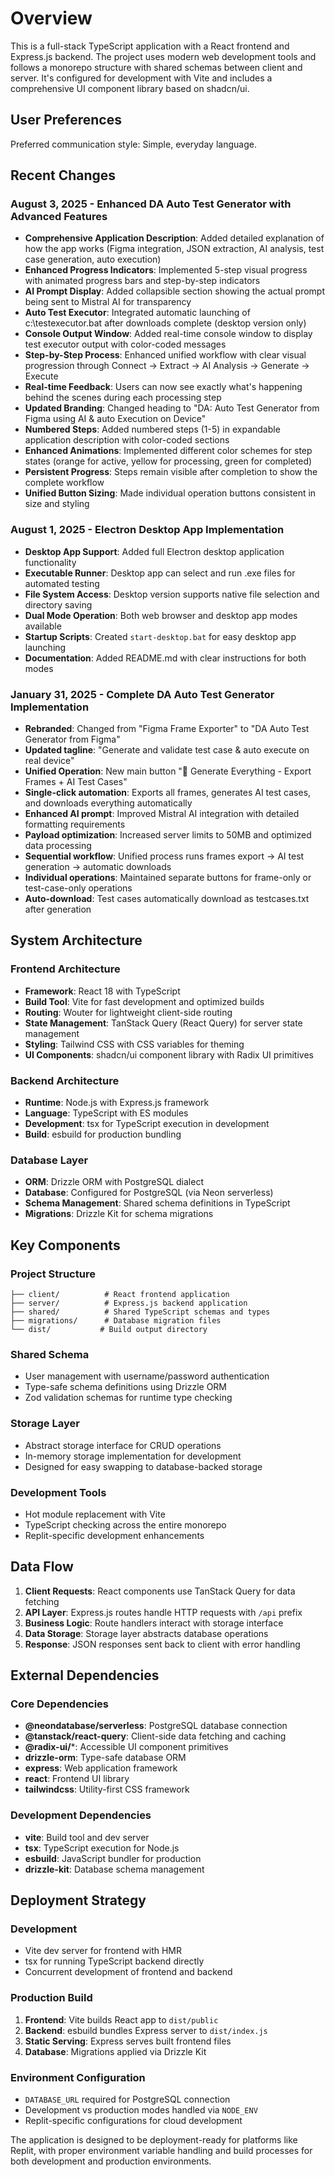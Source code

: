 # Overview

This is a full-stack TypeScript application with a React frontend and Express.js backend. The project uses modern web development tools and follows a monorepo structure with shared schemas between client and server. It's configured for development with Vite and includes a comprehensive UI component library based on shadcn/ui.

## User Preferences

Preferred communication style: Simple, everyday language.

## Recent Changes

### August 3, 2025 - Enhanced DA Auto Test Generator with Advanced Features
- **Comprehensive Application Description**: Added detailed explanation of how the app works (Figma integration, JSON extraction, AI analysis, test case generation, auto execution)
- **Enhanced Progress Indicators**: Implemented 5-step visual progress with animated progress bars and step-by-step indicators
- **AI Prompt Display**: Added collapsible section showing the actual prompt being sent to Mistral AI for transparency
- **Auto Test Executor**: Integrated automatic launching of c:\testexecutor.bat after downloads complete (desktop version only)
- **Console Output Window**: Added real-time console window to display test executor output with color-coded messages
- **Step-by-Step Process**: Enhanced unified workflow with clear visual progression through Connect → Extract → AI Analysis → Generate → Execute
- **Real-time Feedback**: Users can now see exactly what's happening behind the scenes during each processing step
- **Updated Branding**: Changed heading to "DA: Auto Test Generator from Figma using AI & auto Execution on Device"
- **Numbered Steps**: Added numbered steps (1-5) in expandable application description with color-coded sections
- **Enhanced Animations**: Implemented different color schemes for step states (orange for active, yellow for processing, green for completed)
- **Persistent Progress**: Steps remain visible after completion to show the complete workflow
- **Unified Button Sizing**: Made individual operation buttons consistent in size and styling

### August 1, 2025 - Electron Desktop App Implementation
- **Desktop App Support**: Added full Electron desktop application functionality
- **Executable Runner**: Desktop app can select and run .exe files for automated testing
- **File System Access**: Desktop version supports native file selection and directory saving
- **Dual Mode Operation**: Both web browser and desktop app modes available
- **Startup Scripts**: Created `start-desktop.bat` for easy desktop app launching
- **Documentation**: Added README.md with clear instructions for both modes

### January 31, 2025 - Complete DA Auto Test Generator Implementation
- **Rebranded**: Changed from "Figma Frame Exporter" to "DA Auto Test Generator from Figma"
- **Updated tagline**: "Generate and validate test case & auto execute on real device"
- **Unified Operation**: New main button "🚀 Generate Everything - Export Frames + AI Test Cases"
- **Single-click automation**: Exports all frames, generates AI test cases, and downloads everything automatically
- **Enhanced AI prompt**: Improved Mistral AI integration with detailed formatting requirements
- **Payload optimization**: Increased server limits to 50MB and optimized data processing
- **Sequential workflow**: Unified process runs frames export → AI test generation → automatic downloads
- **Individual operations**: Maintained separate buttons for frame-only or test-case-only operations
- **Auto-download**: Test cases automatically download as testcases.txt after generation

## System Architecture

### Frontend Architecture
- **Framework**: React 18 with TypeScript
- **Build Tool**: Vite for fast development and optimized builds
- **Routing**: Wouter for lightweight client-side routing
- **State Management**: TanStack Query (React Query) for server state management
- **Styling**: Tailwind CSS with CSS variables for theming
- **UI Components**: shadcn/ui component library with Radix UI primitives

### Backend Architecture
- **Runtime**: Node.js with Express.js framework
- **Language**: TypeScript with ES modules
- **Development**: tsx for TypeScript execution in development
- **Build**: esbuild for production bundling

### Database Layer
- **ORM**: Drizzle ORM with PostgreSQL dialect
- **Database**: Configured for PostgreSQL (via Neon serverless)
- **Schema Management**: Shared schema definitions in TypeScript
- **Migrations**: Drizzle Kit for schema migrations

## Key Components

### Project Structure
```
├── client/          # React frontend application
├── server/          # Express.js backend application
├── shared/          # Shared TypeScript schemas and types
├── migrations/      # Database migration files
└── dist/           # Build output directory
```

### Shared Schema
- User management with username/password authentication
- Type-safe schema definitions using Drizzle ORM
- Zod validation schemas for runtime type checking

### Storage Layer
- Abstract storage interface for CRUD operations
- In-memory storage implementation for development
- Designed for easy swapping to database-backed storage

### Development Tools
- Hot module replacement with Vite
- TypeScript checking across the entire monorepo
- Replit-specific development enhancements

## Data Flow

1. **Client Requests**: React components use TanStack Query for data fetching
2. **API Layer**: Express.js routes handle HTTP requests with `/api` prefix
3. **Business Logic**: Route handlers interact with storage interface
4. **Data Storage**: Storage layer abstracts database operations
5. **Response**: JSON responses sent back to client with error handling

## External Dependencies

### Core Dependencies
- **@neondatabase/serverless**: PostgreSQL database connection
- **@tanstack/react-query**: Client-side data fetching and caching
- **@radix-ui/***: Accessible UI component primitives
- **drizzle-orm**: Type-safe database ORM
- **express**: Web application framework
- **react**: Frontend UI library
- **tailwindcss**: Utility-first CSS framework

### Development Dependencies
- **vite**: Build tool and dev server
- **tsx**: TypeScript execution for Node.js
- **esbuild**: JavaScript bundler for production
- **drizzle-kit**: Database schema management

## Deployment Strategy

### Development
- Vite dev server for frontend with HMR
- tsx for running TypeScript backend directly
- Concurrent development of frontend and backend

### Production Build
1. **Frontend**: Vite builds React app to `dist/public`
2. **Backend**: esbuild bundles Express server to `dist/index.js`
3. **Static Serving**: Express serves built frontend files
4. **Database**: Migrations applied via Drizzle Kit

### Environment Configuration
- `DATABASE_URL` required for PostgreSQL connection
- Development vs production modes handled via `NODE_ENV`
- Replit-specific configurations for cloud development

The application is designed to be deployment-ready for platforms like Replit, with proper environment variable handling and build processes for both development and production environments.